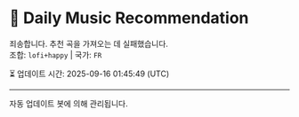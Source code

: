 
# 🎵 Daily Music Recommendation

죄송합니다. 추천 곡을 가져오는 데 실패했습니다.  
조합: `lofi+happy` | 국가: `FR`

⏳ 업데이트 시간: 2025-09-16 01:45:49 (UTC)

---
자동 업데이트 봇에 의해 관리됩니다.
